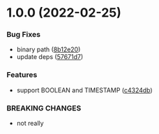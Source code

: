 # 1.0.0 (2022-02-25)


### Bug Fixes

* binary path ([8b12e20](https://github.com/mdornseif/bigqueryquery-to-graphql-schema/commit/8b12e20421f0309f893aa2aa0a3b76564df5917e))
* update deps ([57671d7](https://github.com/mdornseif/bigqueryquery-to-graphql-schema/commit/57671d747b6c23d08cb4a217e000cf177228cb1a))


### Features

* support BOOLEAN and TIMESTAMP ([c4324db](https://github.com/mdornseif/bigqueryquery-to-graphql-schema/commit/c4324db8794020e62fa5317f1b39d3d12bc2d7bf))


### BREAKING CHANGES

* not really
